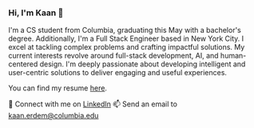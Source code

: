 ### Hi, I'm Kaan 👋

I'm a CS student from Columbia, graduating this May with a bachelor's degree. Additionally, I'm a Full Stack Engineer based in New York City. I excel at tackling complex problems and crafting impactful solutions. My current interests revolve around full-stack development, AI, and human-centered design. I'm deeply passionate about developing intelligent and user-centric solutions to deliver engaging and useful experiences.

You can find my resume [here](https://drive.google.com/file/d/10CyGMUdW1iQdzOMmBOg7YxKBzI6CZXJT/view?usp=sharing).

💬 Connect with me on [LinkedIn](www.linkedin.com/in/kerdem)
📫 Send an email to kaan.erdem@columbia.edu

